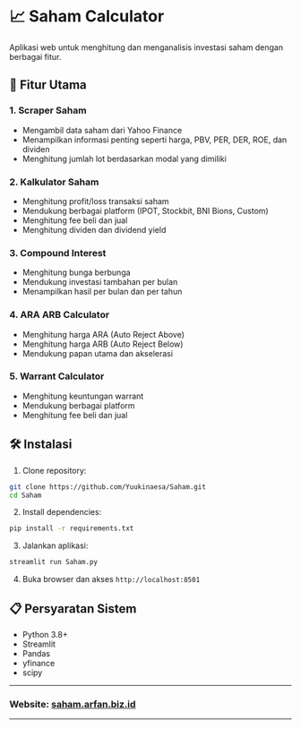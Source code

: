# 📈 Saham Calculator

Aplikasi web untuk menghitung dan menganalisis investasi saham dengan berbagai fitur.

## 🚀 Fitur Utama

### 1. Scraper Saham
- Mengambil data saham dari Yahoo Finance
- Menampilkan informasi penting seperti harga, PBV, PER, DER, ROE, dan dividen
- Menghitung jumlah lot berdasarkan modal yang dimiliki

### 2. Kalkulator Saham
- Menghitung profit/loss transaksi saham
- Mendukung berbagai platform (IPOT, Stockbit, BNI Bions, Custom)
- Menghitung fee beli dan jual
- Menghitung dividen dan dividend yield

### 3. Compound Interest
- Menghitung bunga berbunga
- Mendukung investasi tambahan per bulan
- Menampilkan hasil per bulan dan per tahun

### 4. ARA ARB Calculator
- Menghitung harga ARA (Auto Reject Above)
- Menghitung harga ARB (Auto Reject Below)
- Mendukung papan utama dan akselerasi

### 5. Warrant Calculator
- Menghitung keuntungan warrant
- Mendukung berbagai platform
- Menghitung fee beli dan jual

## 🛠️ Instalasi

1. Clone repository:
```bash
git clone https://github.com/Yuukinaesa/Saham.git
cd Saham
```

2. Install dependencies:
```bash
pip install -r requirements.txt
```

3. Jalankan aplikasi:
```bash
streamlit run Saham.py
```

4. Buka browser dan akses `http://localhost:8501`

## 📋 Persyaratan Sistem

- Python 3.8+
- Streamlit
- Pandas
- yfinance
- scipy

---

### Website: [saham.arfan.biz.id](https://saham.arfan.biz.id)

---